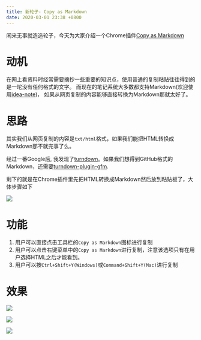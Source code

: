 ```yaml
---
title: 新轮子- Copy as Markdown
date: 2020-03-01 23:38 +0800
---
```

闲来无事就造造轮子，今天为大家介绍一个Chrome插件[Copy as Markdown](https://chrome.google.com/webstore/detail/copy-as-markdown/pcmnmggfchmeohmflkfocnkackgcnlln?authuser=0&hl=en)

# 动机

在网上看资料时经常需要摘抄一些重要的知识点，使用普通的复制粘贴往往得到的是一坨没有任何格式的文字。
而现在的笔记系统大多数都支持Markdown(欢迎使用[idea-note](https://github.com/sjmyuan/idea-note))， 如果从网页复制的内容能够直接转换为Markdown那就太好了。

# 思路

其实我们从网页复制的内容是`txt/html`格式，如果我们能把HTML转换成Markdown那不就完事了么。

经过一番Google后, 我发现了[turndown](https://github.com/domchristie/turndown)。如果我们想得到GitHub格式的Markdown，还需要[turndown-plugin-gfm](https://github.com/domchristie/turndown-plugin-gfm).

剩下的就是在Chrome插件里先把HTML转换成Markdown然后放到粘贴板了，大体步骤如下

![](https://tva1.sinaimg.cn/large/00831rSTly1gceu3g6u2uj30fb0bzt96.jpg)

# 功能

1. 用户可以直接点击工具栏的`Copy as Markdown`图标进行复制
2. 用户可以点击右键菜单中的`Copy as Markdown`进行复制，注意该选项只有在用户选择HTML之后才能看到。
3. 用户可以按`Ctrl+Shift+Y(Windows)`或`Command+Shift+Y(Mac)`进行复制

# 效果

![](https://tva1.sinaimg.cn/large/00831rSTly1gcev4bogejj30ts0mf0y6.jpg)

![](https://tva1.sinaimg.cn/large/00831rSTly1gceu9pdhu9j30vw0gg0yw.jpg)

![](https://tva1.sinaimg.cn/large/00831rSTly1gceuav8gkzj317w096q47.jpg)
